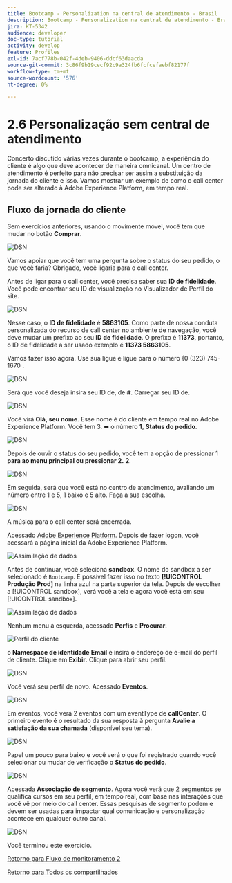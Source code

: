 ```yaml
---
title: Bootcamp - Personalization na central de atendimento - Brasil
description: Bootcamp - Personalization na central de atendimento - Brasil
jira: KT-5342
audience: developer
doc-type: tutorial
activity: develop
feature: Profiles
exl-id: 7acf778b-042f-4deb-9406-ddcf63daacda
source-git-commit: 3c86f9b19cecf92c9a324fb6fcfcefaebf82177f
workflow-type: tm+mt
source-wordcount: '576'
ht-degree: 0%

---
```


# 2.6 Personalização sem central de atendimento

Concerto discutido várias vezes durante o bootcamp, a experiência do cliente é algo que deve acontecer de maneira omnicanal. Um centro de atendimento é perfeito para não precisar ser assim a substituição da jornada do cliente e isso. Vamos mostrar um exemplo de como o call center pode ser alterado à Adobe Experience Platform, em tempo real.

## Fluxo da jornada do cliente

Sem exercícios anteriores, usando o movimente móvel, você tem que mudar no botão **Comprar**.

![DSN](./images/app20.png)

Vamos apoiar que você tem uma pergunta sobre o status do seu pedido, o que você faria? Obrigado, você ligaria para o call center.

Antes de ligar para o call center, você precisa saber sua **ID de fidelidade**. Você pode encontrar seu ID de visualização no Visualizador de Perfil do site.

![DSN](./images/cc1.png)

Nesse caso, o **ID de fidelidade** é **5863105**. Como parte de nossa conduta personalizada do recurso de call center no ambiente de navegação, você deve mudar um prefixo ao seu **ID de fidelidade**. O prefixo é **11373**, portanto, o ID de fidelidade a ser usado exemplo é **11373 5863105**.

Vamos fazer isso agora. Use sua ligue e ligue para o número {0 (323) 745-1670 **.**

![DSN](./images/cc2.png)

Será que você deseja insira seu ID de, de **#**. Carregar seu ID de.

![DSN](./images/cc3.png)

Você virá **Olá, seu nome**. Esse nome é do cliente em tempo real no Adobe Experience Platform. Você tem 3. ➡ o número **1**, **Status do pedido**.

![DSN](./images/cc4.png)

Depois de ouvir o status do seu pedido, você tem a opção de pressionar 1 **para ao menu principal ou pressionar 2.** **2**.

![DSN](./images/cc5.png)

Em seguida, será que você está no centro de atendimento, avaliando um número entre 1 e 5, 1 baixo e 5 alto. Faça a sua escolha.

![DSN](./images/cc6.png)

A música para o call center será encerrada.

Acessado [Adobe Experience Platform](https://experience.adobe.com/platform). Depois de fazer logon, você acessará a página inicial da Adobe Experience Platform.

![Assimilação de dados](./images/home.png)

Antes de continuar, você seleciona **sandbox**. O nome do sandbox a ser selecionado é ``Bootcamp``. É possível fazer isso no texto **[!UICONTROL Produção Prod]** na linha azul na parte superior da tela. Depois de escolher a [!UICONTROL sandbox], verá você a tela e agora você está em seu [!UICONTROL sandbox].

![Assimilação de dados](./images/sb1.png)

Nenhum menu à esquerda, acessado **Perfis** e **Procurar**.

![Perfil do cliente](./images/homemenu.png)

o **Namespace de identidade** **Email** e insira o endereço de e-mail do perfil de cliente. Clique em **Exibir**. Clique para abrir seu perfil.

![DSN](./images/cc7.png)

Você verá seu perfil de novo. Acessado **Eventos**.

![DSN](./images/cc8.png)

Em eventos, você verá 2 eventos com um eventType de **callCenter**. O primeiro evento é o resultado da sua resposta à pergunta **Avalie a satisfação da sua chamada** (disponível seu tema).

![DSN](./images/cc9.png)

Papel um pouco para baixo e você verá o que foi registrado quando você selecionar ou mudar de verificação o **Status do pedido**.

![DSN](./images/cc10.png)

Acessada **Associação de segmento**. Agora você verá que 2 segmentos se qualifica cursos em seu perfil, em tempo real, com base nas interações que você vê por meio do call center. Essas pesquisas de segmento podem e devem ser usadas para impactar qual comunicação e personalização acontece em qualquer outro canal.

![DSN](./images/cc11.png)

Você terminou este exercício.

[Retorno para Fluxo de monitoramento 2](./uc2.md)

[Retorno para Todos os compartilhados](../../overview.md)
